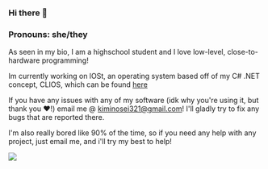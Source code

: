 ### Hi there 👋

<!--
**notsomeidiot123/notsomeidiot123** is a ✨ _special_ ✨ repository because its `README.md` (this file) appears on your GitHub profile.

Here are some ideas to get you started:

- 🔭 I’m currently working on ...
- 🌱 I’m currently learning ...
- 👯 I’m looking to collaborate on ...
- 🤔 I’m looking for help with ...
- 💬 Ask me about ...
- 📫 How to reach me: ...
- 😄 Pronouns: ...
- ⚡ Fun fact: ...
-->
### Pronouns: she/they

As seen in my bio, I am a highschool student and I love low-level, close-to-hardware programming!

Im currently working on lOSt, an operating system based off of my C# .NET concept, CLIOS, which can be found [here](https://github.com/notsomeidiot123/kiminoos)

If you have any issues with any of my software (idk why you're using it, but thank you :heart:!) email me @ kiminosei321@gmail.com! I'll gladly try to fix any bugs that are reported there. 

I'm also really bored like 90% of the time, so if you need any help with any project, just email me, and i'll try my best to help!

<img src="https://github-readme-stats.vercel.app/api?username=notsomeidiot123&amp;border_color=2E343B&amp;bg_color=0D1117&amp;text_color=8B949E&amp;title_color=FFFFFF&amp;show_icons=true&amp;icon_color=8B949E&amp;count_private=true#gh-dark-mode-only" align="left">
